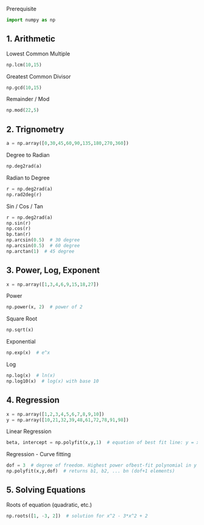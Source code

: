 Prerequisite
```python
import numpy as np 
```

## 1. Arithmetic

Lowest Common Multiple
```python
np.lcm(10,15)
```
Greatest Common Divisor
```python
np.gcd(10,15)
```

Remainder / Mod
```python
np.mod(22,5)
```


## 2. Trignometry
```python
a = np.array([0,30,45,60,90,135,180,270,360])
```

Degree to Radian
```python
np.deg2rad(a)
```

Radian to Degree
```python
r = np.deg2rad(a)
np.rad2deg(r)
```

Sin / Cos / Tan 
```python
r = np.deg2rad(a)
np.sin(r)
np.cos(r)
bp.tan(r)
np.arcsin(0.5)  # 30 degree
np.arcsin(0.5)  # 60 degree
np.arctan(1)  # 45 degree
```

## 3. Power, Log, Exponent
```python
x = np.array([1,3,4,6,9,15,18,27])
```

Power
```python
np.power(x, 2)  # power of 2
```

Square Root
```python
np.sqrt(x)
```

Exponential
```python
np.exp(x)  # e^x
```

Log
```python
np.log(x)  # ln(x)
np.log10(x)  # log(x) with base 10

```

## 4. Regression
```python
x = np.array([1,2,3,4,5,6,7,8,9,10])
y = np.array([10,21,32,39,48,61,72,78,91,98])
```

Linear Regression
```python
beta, intercept = np.polyfit(x,y,1)  # equation of best fit line: y = x * beta + intercept
```

Regression - Curve fitting 
```python
dof = 3  # degree of freedom. Highest power ofbest-fit polynomial in y = x^dof * b1 + x^(dof-1) * b2 + ... + bn
np.polyfit(x,y,dof)  # returns b1, b2, ... bn (dof+1 elements)
```


## 5. Solving Equations

Roots of equation (quadratic, etc.)

```python
np.roots([1, -3, 2])  # solution for x^2 - 3*x^2 + 2
```


